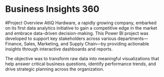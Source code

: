 # Business Insights 360
#Project Overview
AtliQ Hardware, a rapidly growing company, embarked on its first data analytics initiative to gain a competitive edge in the market and embrace data-driven decision-making. This Power BI project was developed to support key stakeholders across various departments—Finance, Sales, Marketing, and Supply Chain—by providing actionable insights through interactive dashboards and reports.

The objective was to transform raw data into meaningful visualizations that help answer critical business questions, identify performance trends, and drive strategic planning across the organization.
